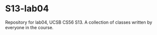 S13-lab04
=========

Repository for lab04, UCSB CS56 S13.  A collection of classes written
by everyone in the course.

